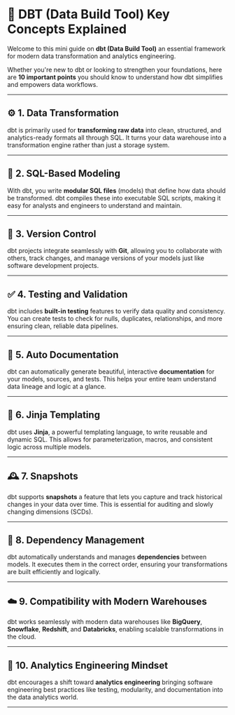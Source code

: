 # 🧱 DBT (Data Build Tool) Key Concepts Explained  

Welcome to this mini guide on **dbt (Data Build Tool)**  an essential framework for modern data transformation and analytics engineering.  

Whether you're new to dbt or looking to strengthen your foundations, here are **10 important points** you should know to understand how dbt simplifies and empowers data workflows.  

---

## ⚙️ 1. Data Transformation  
dbt is primarily used for **transforming raw data** into clean, structured, and analytics-ready formats all through SQL. It turns your data warehouse into a transformation engine rather than just a storage system.  

---

## 🧮 2. SQL-Based Modeling  
With dbt, you write **modular SQL files** (models) that define how data should be transformed. dbt compiles these into executable SQL scripts, making it easy for analysts and engineers to understand and maintain.  

---

## 🌿 3. Version Control  
dbt projects integrate seamlessly with **Git**, allowing you to collaborate with others, track changes, and manage versions of your models just like software development projects.  

---

## ✅ 4. Testing and Validation  
dbt includes **built-in testing** features to verify data quality and consistency. You can create tests to check for nulls, duplicates, relationships, and more ensuring clean, reliable data pipelines.  

---

## 📖 5. Auto Documentation  
dbt can automatically generate beautiful, interactive **documentation** for your models, sources, and tests. This helps your entire team understand data lineage and logic at a glance.  

---

## 🧩 6. Jinja Templating  
dbt uses **Jinja**, a powerful templating language, to write reusable and dynamic SQL. This allows for parameterization, macros, and consistent logic across multiple models.  

---

## 🕰️ 7. Snapshots  
dbt supports **snapshots** a feature that lets you capture and track historical changes in your data over time. This is essential for auditing and slowly changing dimensions (SCDs).  

---

## 🔗 8. Dependency Management  
dbt automatically understands and manages **dependencies** between models. It executes them in the correct order, ensuring your transformations are built efficiently and logically.  

---

## ☁️ 9. Compatibility with Modern Warehouses  
dbt works seamlessly with modern data warehouses like **BigQuery**, **Snowflake**, **Redshift**, and **Databricks**, enabling scalable transformations in the cloud.  

---

## 🚀 10. Analytics Engineering Mindset  
dbt encourages a shift toward **analytics engineering** bringing software engineering best practices like testing, modularity, and documentation into the data analytics world.  

---
